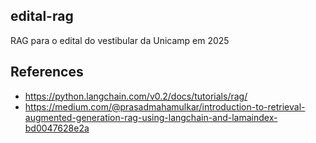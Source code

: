 ## edital-rag

RAG para o edital do vestibular da Unicamp em 2025


## References

- https://python.langchain.com/v0.2/docs/tutorials/rag/
- https://medium.com/@prasadmahamulkar/introduction-to-retrieval-augmented-generation-rag-using-langchain-and-lamaindex-bd0047628e2a
